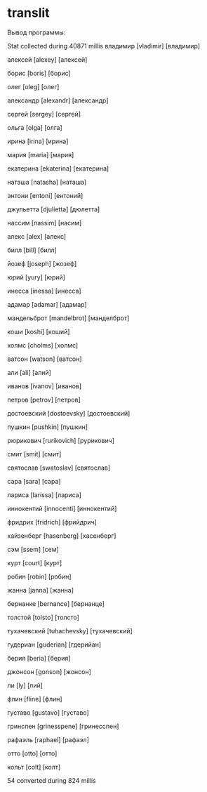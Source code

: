 # translit

Вывод программы:

Stat collected during 40871 millis
владимир
[vladimir]
[владимир]

алексей
[alexey]
[алексей]

борис
[boris]
[борис]

олег
[oleg]
[олег]

александр
[alexandr]
[александр]

сергей
[sergey]
[сергей]

ольга
[olga]
[олга]

ирина
[irina]
[ирина]

мария
[maria]
[мария]

екатерина
[ekaterina]
[екатерина]

наташа
[natasha]
[наташа]

энтони
[entoni]
[ентоний]

джульетта
[djulietta]
[дюлетта]

нассим
[nassim]
[насим]

алекс
[alex]
[алекс]

билл
[bill]
[билл]

йозеф
[joseph]
[жозеф]

юрий
[yury]
[юрий]

инесса
[inessa]
[инесса]

адамар
[adamar]
[адамар]

мандельброт
[mandelbrot]
[манделброт]

коши
[koshi]
[коший]

холмс
[cholms]
[холмс]

ватсон
[watson]
[ватсон]

али
[ali]
[алий]

иванов
[ivanov]
[иванов]

петров
[petrov]
[петров]

достоевский
[dostoevsky]
[достоевский]

пушкин
[pushkin]
[пушкин]

рюрикович
[rurikovich]
[рурикович]

смит
[smit]
[смит]

святослав
[swatoslav]
[святослав]

сара
[sara]
[сара]

лариса
[larissa]
[лариса]

иннокентий
[innocenti]
[иннокентий]

фридрих
[fridrich]
[фрийдрич]

хайзенберг
[hasenberg]
[хасенберг]

сэм
[ssem]
[сем]

курт
[court]
[курт]

робин
[robin]
[робин]

жанна
[janna]
[жанна]

бернанке
[bernance]
[бернанце]

толстой
[tolsto]
[толсто]

тухачевский
[tuhachevsky]
[тухачевский]

гудериан
[guderian]
[гдерийан]

берия
[beria]
[берия]

джонсон
[gonson]
[жонсон]

ли
[ly]
[лий]

флин
[fline]
[флин]

густаво
[gustavo]
[густаво]

гринспен
[grinesspene]
[гринесспен]

рафаэль
[raphael]
[рафаэл]

отто
[otto]
[отто]

кольт
[colt]
[колт]

54 converted during 824 millis